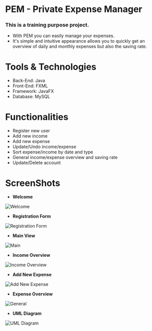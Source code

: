 # PEM  - Private Expense Manager

### This is a training purpose project.
 
* With PEM you can easily manage your expenses.
* It's simple and intuitive appearance allows you to quickly get an overview 
  of daily and monthly expenses but also the saving rate.


# Tools & Technologies
*	Back-End: Java	
*	Front-End: FXML
*	Framework: JavaFX
*	Database: MySQL


# Functionalities
* Register new user 
*	Add new income
*	Add new expense
*	Update/Undo income/expense
*	Sort expense/income by date and type
* General income/expense overview and saving rate
*	Update/Delete account



# ScreenShots

* **Welcome**

![Welcome](https://user-images.githubusercontent.com/60060379/91422324-50959300-e857-11ea-88a0-6255d887fa88.jpg)

* **Registration Form**

![Registration Form](https://user-images.githubusercontent.com/60060379/91422385-64d99000-e857-11ea-8abb-ed7dd59933c6.jpg)

* **Main View**

![Main](https://user-images.githubusercontent.com/60060379/91422484-80dd3180-e857-11ea-9158-8d6ffd136934.jpg)

* **Income Overview**

![Income Overview](https://user-images.githubusercontent.com/60060379/91422537-96525b80-e857-11ea-9bf4-119ecee4279e.jpg)

* **Add New Expense**

![Add New Expense](https://user-images.githubusercontent.com/60060379/91422654-c00b8280-e857-11ea-9144-e7de6ef00c8c.jpg)

* **Expense Overview**

![General](https://user-images.githubusercontent.com/60060379/91422944-27c1cd80-e858-11ea-8fc3-c796baf727f6.jpg)

* **UML Diagram**

![UML Diagram](https://user-images.githubusercontent.com/60060379/91423069-563fa880-e858-11ea-989b-5e2dc75b7c71.png)



